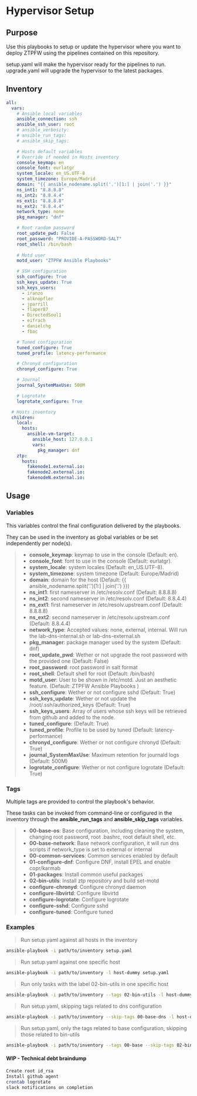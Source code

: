 # Hypervisor Setup

## Purpose

Use this playbooks to setup or update the hypervisor where you want to deploy ZTPFW using the pipelines contained on this repository.

setup.yaml will make the hypervisor ready for the pipelines to run.
upgrade.yaml will upgrade the hypervisor to the latest packages.

## Inventory

```yaml
all:
  vars:
    # Ansible local variables
    ansible_connection: ssh
    ansible_ssh_user: root
    # ansible_verbosity:
    # ansible_run_tags:
    # ansible_skip_tags:

    # Hosts default variables
    # Override if needed in Hosts inventory
    console_keymap: en
    console_font: eurlatgr
    system_locale: en_US.UTF-8
    system_timezone: Europe/Madrid
    domain: "{{ ansible_nodename.split('.')[1:] | join('.') }}"
    ns_int1: "8.8.8.8"
    ns_int2: "8.8.4.4"
    ns_ext1: "8.8.8.8"
    ns_ext2: "8.8.4.4"
    network_type: none
    pkg_manager: "dnf"

    # Root random password
    root_update_pwd: False
    root_password: "PROVIDE-A-PASSWORD-SALT"
    root_shell: /bin/bash
    
    # Motd user
    motd_user: "ZTPFW Ansible Playbooks"

    # SSH configuration
    ssh_configure: True
    ssh_keys_update: True
    ssh_keys_users:
      - iranzo
      - alknopfler
      - jparrill
      - flaper87
      - DirectedSoul1
      - eifrach
      - danielchg
      - fbac

    # Tuned configuration
    tuned_configure: True
    tuned_profile: latency-performance

    # Chronyd configuration
    chronyd_configure: True

    # Journal
    journal_SystemMaxUse: 500M

    # Logrotate
    logrotate_configure: True

  # Hosts inventory
  children:
    local:
      hosts:
        ansible-vm-target:
          ansible_host: 127.0.0.1
          vars:
            pkg_manager: dnf
    ztp:
      hosts:
        fakenode1.external.io:
        fakenode2.external.io:
        fakenodeN.external.io:
```

## Usage

### Variables

This variables control the final configuration delivered by the playbooks.

They can be used in the inventory as global variables or be set independently per node(s).

> - **console_keymap**: keymap to use in the console (Default: en).
> - **console_font**: font to use in the console (Default: eurlatgr).
> - **system_locale**: system locales (Default: en_US.UTF-8).
> - **system_timezone**: system timezone (Default: Europe/Madrid)
> - **domain**: domain for the host (Default: {{ ansible_nodename.split('.')[1:] | join('.') }})
> - **ns_int1**: first nameserver in /etc/resolv.conf (Default: 8.8.8.8)
> - **ns_int2**: second nameserver in /etc/resolv.conf (Default: 8.8.4.4)
> - **ns_ext1**: first nameserver in /etc/resolv.upstream.conf (Default: 8.8.8.8)
> - **ns_ext2**: second nameserver in /etc/resolv.upstream.conf (Default: 8.8.4.4)
> - **network_type**: Accepted values: none, external, internal. Will run the lab-dns-internal.sh or lab-dns-external.sh 
> - **pkg_manager**: package manager used by the system (Default: dnf)
> - **root_update_pwd**: Wether or not upgrade the root password with the provided one (Default: False)
> - **root_password**: root password in salt format
> - **root_shell**: Default shell for root (Default: /bin/bash)
> - **motd_user**: User to be shown in /etc/motd. Just an aesthetic feature. (Default: ZTPFW Ansible Playbooks )
> - **ssh_configure**: Wether or not configure sshd (Default: True)
> - **ssh_keys_update**: Wether or not update the /root/.ssh/authorized_keys (Default: True)
> - **ssh_keys_users**: Array of users whose ssh keys will be retrieved from github and added to the node.
> - **tuned_configure**: (Default: True)
> - **tuned_profile**: Profile to be used by tuned (Default: latency-performance)
> - **chronyd_configure**: Wether or not configure chronyd (Default: True)
> - **journal_SystemMaxUse**: Maximum retention for journald logs (Default: 500M)
> - **logrotate_configure**: Wether or not configure logrotate (Default: True)

### Tags

Multiple tags are provided to control the playbook's behavior.

These tasks can be invoked from command-line or configured in the inventory through the **ansible_run_tags** and **ansible_skip_tags** variables.

> - **00-base-os**: Base configuration, including cleaning the system, changing root password, root .bashrc, root default shell, etc.
> - **00-base-network**: Base network configuration, it will run dns scripts if network_type is set to external or internal
> - **00-common-services**: Common services enabled by default
> - **01-configure-dnf**: Configure DNF, install EPEL and enable copr/karmab
> - **01-packages**: Install common useful packages
> - **02-bin-utils**: Install ztp repository and build set-motd
> - **configure-chronyd**: Configure chronyd daemon
> - **configure-libvirtd**: Configure libvirtd
> - **configure-logrotate**: Configure logrotate
> - **configure-sshd**: Configure sshd
> - **configure-tuned**: Configure tuned

### Examples

> Run setup.yaml against all hosts in the inventory

```bash
ansible-playbook -i path/to/inventory setup.yaml
```

> Run setup.yaml against one specific host

```bash
ansible-playbook -i path/to/inventory -l host-dummy setup.yaml
```

> Run only tasks with the label 02-bin-utils in one specific host

```bash
ansible-playbook -i path/to/inventory --tags 02-bin-utils -l host-dummy setup.yaml
```

> Run setup.yaml, skipping tags related to dns configuration

```bash
ansible-playbook -i path/to/inventory --skip-tags 00-base-dns -l host-dummy setup.yaml 
```

> Run setup.yaml, only the tags related to base configuration, skipping those related to bin-utils

```bash
ansible-playbook -i path/to/inventory --tags 00-base --skip-tags 02-bin-utils -l host-dummy setup.yaml
```

#### WIP - Technical debt braindump

```bash
Create root id_rsa
Install github agent
crontab logrotate
slack notifications on completion
```
